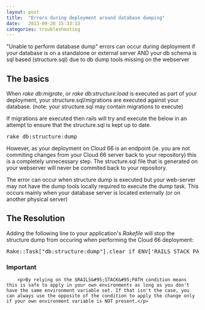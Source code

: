 ```yaml
---
layout: post
title:  "Errors during deployment around database dumping"
date:   2013-09-26 15:33:13
categories: troubleshooting
---
```


<p class="lead">"Unable to perform database dump" errors can occur during deployment if your database is on a standalone or external server AND your db schema is sql based (structure.sql) due to db dump tools missing on the webserver</p>

## The basics
When *rake db:migrate*, or *rake db:structure:load* is executed as part of your deployment, your structure.sql/migrations are executed against your database.
(note: your structure.sql may contain migrations to execute)

If migrations are executed then rails will try and execute the below in an attempt to ensure that the structure.sql is kept up to date.
<pre class="terminal">rake db:structure:dump</pre>

However, as your deployment on Cloud 66 is an endpoint (ie. you are not commiting changes from your Cloud 66 server back to your repository) this is a completely unnecessary step.
The structure.sql file that is generated on your webserver will never be commited back to your repository.

The error can occur when structure dump is executed but your web-server may not have the dump tools locally required to execute the dump task.
This occurs mainly when your database server is located externally (or on another physical server)

## The Resolution

Adding the following line to your application's *Rakefile* will stop the structure dump from occuring when performing the Cloud 66 deployment:
<pre class="terminal">Rake::Task["db:structure:dump"].clear if ENV['RAILS&#95;STACK&#95;PATH']</pre>

<div class="notice">
	<h3>Important</h3>

		<p>By relying on the $RAILS&#95;STACK&#95;PATH condition means this is safe to apply in your own environments as long as you don't have the same environment variable set. If that isn't the case, you can always use the opposite of the condition to apply the change only if your own environment variable is NOT present.</p>
</div>